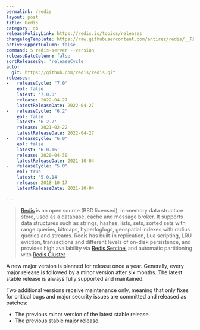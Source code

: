 ```yaml
---
permalink: /redis
layout: post
title: Redis
category: db
releasePolicyLink: https://redis.io/topics/releases
changelogTemplate: https://raw.githubusercontent.com/antirez/redis/__RELEASE_CYCLE__/00-RELEASENOTES
activeSupportColumn: false
command: $ redis-server --version
releaseDateColumn: false
sortReleasesBy: 'releaseCycle'
auto:
  git: https://github.com/redis/redis.git
releases:
-   releaseCycle: "7.0"
    eol: false
    latest: '7.0.0'
    release: 2022-04-27
    latestReleaseDate: 2022-04-27
-   releaseCycle: "6.2"
    eol: false
    latest: '6.2.7'
    release: 2021-02-22
    latestReleaseDate: 2022-04-27
-   releaseCycle: "6.0"
    eol: false
    latest: '6.0.16'
    release: 2020-04-30
    latestReleaseDate: 2021-10-04
-   releaseCycle: "5.0"
    eol: true
    latest: '5.0.14'
    release: 2018-10-17
    latestReleaseDate: 2021-10-04

---
```


> [Redis](https://redis.io/) is an open source (BSD licensed), in-memory data structure store, used as a database, cache and message broker. It supports data structures such as strings, hashes, lists, sets, sorted sets with range queries, bitmaps, hyperloglogs, geospatial indexes with radius queries and streams. Redis has built-in replication, Lua scripting, LRU eviction, transactions and different levels of on-disk persistence, and provides high availability via [Redis Sentinel](https://redis.io/topics/sentinel) and automatic partitioning with [Redis Cluster](https://docs.redislabs.com/latest/rc/concepts/clustering/).


A new major version is planned for release once a year. Generally, every major release is followed by a minor version after six months. The latest stable release is always fully supported and maintained.

Two additional versions receive maintenance only, meaning that only fixes for critical bugs and major security issues are committed and released as patches:

- The previous minor version of the latest stable release.
- The previous stable major release.
